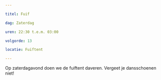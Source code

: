 ```yaml
---

titel: Fuif

dag: Zaterdag

uren: 22:30 t.e.m. 03:00

volgorde: 13

locatie: Fuiftent

---
```


Op zaterdagavond doen we de fuiftent daveren. Vergeet je dansschoenen niet!

